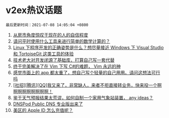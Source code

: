 # v2ex热议话题

`最后更新时间：2021-07-08 14:05:04 +0800`

1. [从房市角度惊叹于现在的人的自信程度](https://www.v2ex.com/t/788100)
1. [请问平时使用什么工具来进行简单的数学计算的？](https://www.v2ex.com/t/788166)
1. [Linux 下程序开发的正确姿势是什么？想尽量接近 Windows 下 Visual Studio 和 TortoiseGit 这类工具的体验](https://www.v2ex.com/t/788078)
1. [技术老大对开发闭源了基础库，打算自己写一套代替](https://www.v2ex.com/t/788087)
1. [终于完美解决了在 Vim 下写 C#的难题， Vim 永远的神](https://www.v2ex.com/t/788204)
1. [感觉市面上的 app 都太重了，想自己写个轻量的自己用用。请问这想法可行吗](https://www.v2ex.com/t/788237)
1. [[社招][腾讯][QQ]我又来了，非常缺人，来者不拒直接转业务，快来投一个啊啊啊啊啊啊啊啊啊！](https://www.v2ex.com/t/788091)
1. [鉴于天气预报结果太荒谬，如何自制一个家用气象站装置， any ideas？](https://www.v2ex.com/t/788271)
1. [DNSPod Public DNS 专业版出来了](https://www.v2ex.com/t/788130)
1. [美区的 Apple ID 怎么充值呢？](https://www.v2ex.com/t/788096)

